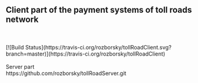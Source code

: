 <h2>Сlient part of the payment systems of toll roads network</h2>
<br/><br/>
[![Build Status](https://travis-ci.org/rozborsky/tollRoadClient.svg?branch=master)](https://travis-ci.org/rozborsky/tollRoadClient)
<br/><br/>
Server part
<br/>
https://github.com/rozborsky/tollRoadServer.git
